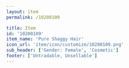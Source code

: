 ```yaml
---
layout: item
permalink: /10200109

title: Item
id: '10200109'
item_name: 'Pure Shaggy Hair'
icon_url: 'item/icon/customize/10200109.png'
sub_header: ['Gender: Female', 'Cosmetic']
footer: ['Untradable, Unsellable']
---
```

